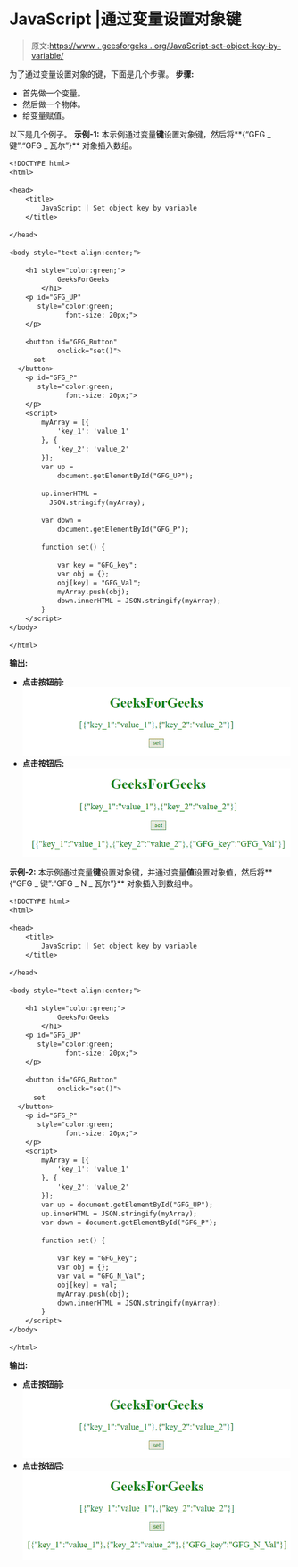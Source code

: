 # JavaScript |通过变量设置对象键

> 原文:[https://www . geesforgeks . org/JavaScript-set-object-key-by-variable/](https://www.geeksforgeeks.org/javascript-set-object-key-by-variable/)

为了通过变量设置对象的键，下面是几个步骤。
**步骤:**

*   首先做一个变量。
*   然后做一个物体。
*   给变量赋值。

以下是几个例子。
**示例-1:** 本示例通过变量**键**设置对象键，然后将**{“GFG _ 键”:“GFG _ 瓦尔”}** 对象插入数组。

```
<!DOCTYPE html>
<html>

<head>
    <title>
        JavaScript | Set object key by variable
    </title>

</head>

<body style="text-align:center;">

    <h1 style="color:green;">  
            GeeksForGeeks  
        </h1>
    <p id="GFG_UP"
       style="color:green;
              font-size: 20px;">
    </p>

    <button id="GFG_Button" 
            onclick="set()">
      set
  </button>
    <p id="GFG_P" 
       style="color:green;
              font-size: 20px;">
    </p>
    <script>
        myArray = [{
            'key_1': 'value_1'
        }, {
            'key_2': 'value_2'
        }];
        var up = 
            document.getElementById("GFG_UP");

        up.innerHTML = 
          JSON.stringify(myArray);

        var down = 
            document.getElementById("GFG_P");

        function set() {

            var key = "GFG_key";
            var obj = {};
            obj[key] = "GFG_Val";
            myArray.push(obj);
            down.innerHTML = JSON.stringify(myArray);
        }
    </script>
</body>

</html>
```

**输出:**

*   **点击按钮前:**
    ![](img/a0f9b903ec05d7d669cf642f2e66dbe1.png)
*   **点击按钮后:**
    ![](img/c933579a4122c5132b8961a1be23b3f9.png)

**示例-2:** 本示例通过变量**键**设置对象键，并通过变量**值**设置对象值，然后将**{“GFG _ 键”:“GFG _ N _ 瓦尔”}** 对象插入到数组中。

```
<!DOCTYPE html>
<html>

<head>
    <title>
        JavaScript | Set object key by variable
    </title>

</head>

<body style="text-align:center;">

    <h1 style="color:green;">  
            GeeksForGeeks  
        </h1>
    <p id="GFG_UP"
       style="color:green; 
              font-size: 20px;">
    </p>

    <button id="GFG_Button"
            onclick="set()">
      set
  </button>
    <p id="GFG_P"
       style="color:green;
              font-size: 20px;">
    </p>
    <script>
        myArray = [{
            'key_1': 'value_1'
        }, {
            'key_2': 'value_2'
        }];
        var up = document.getElementById("GFG_UP");
        up.innerHTML = JSON.stringify(myArray);
        var down = document.getElementById("GFG_P");

        function set() {

            var key = "GFG_key";
            var obj = {};
            var val = "GFG_N_Val";
            obj[key] = val;
            myArray.push(obj);
            down.innerHTML = JSON.stringify(myArray);
        }
    </script>
</body>

</html>
```

**输出:**

*   **点击按钮前:**
    ![](img/a0f9b903ec05d7d669cf642f2e66dbe1.png)
*   **点击按钮后:**
    ![](img/1ebe9e1a06c19d86d4af00c08f01cfad.png)